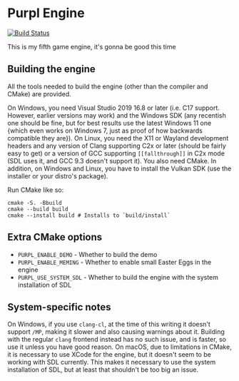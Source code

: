 # Purpl Engine
[![Build Status](https://dev.azure.com/MobSlicer152/purpl-engine/_apis/build/status/MobSlicer152.purpl-engine?branchName=main)](https://dev.azure.com/MobSlicer152/purpl-engine/_build/latest?definitionId=1&branchName=main)

This is my fifth game engine, it's gonna be good this time

## Building the engine

All the tools needed to build the engine (other than the compiler and CMake) are provided.

On Windows, you need Visual Studio 2019 16.8 or later (i.e. C17 support. However, earlier versions may work) and the Windows SDK (any recentish one should be fine, but for best results use the latest Windows 11 one {which even works on Windows 7, just as proof of how backwards compatible they are}). On Linux, you need the X11 or Wayland development headers and any version of Clang supporting C2x or later (should be fairly easy to get) or a version of GCC supporting `[[fallthrough]]` in C2x mode (SDL uses it, and GCC 9.3 doesn't support it). You also need CMake. In addition, on Windows and Linux, you have to install the Vulkan SDK (use the installer or your distro's package).

Run CMake like so:
```shell
cmake -S. -Bbuild
cmake --build build
cmake --install build # Installs to `build/install`
```

## Extra CMake options
- `PURPL_ENABLE_DEMO` - Whether to build the demo
- `PURPL_ENABLE_MEMING` - Whether to enable small Easter Eggs in the engine
- `PURPL_USE_SYSTEM_SDL` - Whether to build the engine with the system installation of SDL

## System-specific notes

On Windows, if you use `clang-cl`, at the time of this writing it doesn't support `/MP`, making it slower and also causing warnings about it. Building with the regular `clang` frontend instead has no such issue, and is faster, so use it unless you have good reason. On macOS, due to limitations in CMake, it is necessary to use XCode for the engine, but it doesn't seem to be working with SDL currently. This makes it necessary to use the system installation of SDL, but at least that shouldn't be too big an issue.

